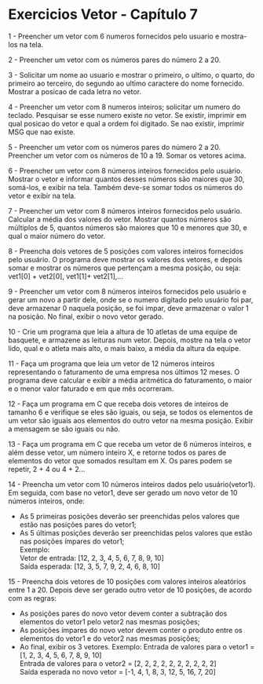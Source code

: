 # Exercicios Vetor - Capítulo 7

1 - Preencher um vetor com 6 numeros fornecidos pelo usuario e mostra-los na tela.

2 - Preencher um vetor com os números pares do número 2 a 20.

3 - Solicitar um nome ao usuario e mostrar o primeiro, o ultimo, o quarto, do primeiro ao terceiro, do segundo ao ultimo caractere do nome fornecido. Mostrar a posicao de cada letra no vetor.

4 - Preencher um vetor com 8 numeros inteiros; solicitar um numero do teclado. Pesquisar se esse numero existe no vetor. 
	Se existir, imprimir em qual posicao do vetor e qual a ordem foi digitado. Se nao existir, imprimir MSG que nao existe.

5 - Preencher um vetor com os números pares do número 2 a 20. Preencher um vetor com os números de 10 a 19. Somar os vetores acima.

6 - Preencher um vetor com 8 números inteiros fornecidos pelo usuário. Mostrar o vetor e informar quantos desses números são maiores que 30, somá-los, e exibir na tela. Também deve-se somar todos os números do vetor e exibir na tela.

7 - Preencher um vetor com 8 números inteiros fornecidos pelo usuário. Calcular a média dos valores do vetor. Mostrar quantos números são múltiplos de 5, quantos números são maiores que 10 e menores que 30, e qual o maior número do vetor.

8 - Preencha dois vetores de 5 posições com valores inteiros fornecidos pelo usuário. O programa deve mostrar os valores dos vetores, e depois somar e mostrar os números que pertençam a mesma posição, ou seja: vet1[0] + vet2[0], vet1[1]+ vet2[1],... 

9 - Preencher um vetor com 8 números inteiros fornecidos pelo usuário e gerar um novo a partir dele, onde se o numero digitado pelo usuário foi par, deve armazenar 0 naquela posição, se foi impar, deve armazenar o valor 1 na posição. No final, exibir o novo vetor gerado. 

10 - Crie um programa que leia a altura de 10 atletas de uma equipe de basquete, e armazene as leituras num vetor. Depois, mostre na tela o vetor lido, qual e o atleta mais alto, o mais baixo, a média da altura da equipe.

11 - Faça um programa que leia um vetor de 12 números inteiros representando o faturamento de uma empresa nos últimos 12 meses. O programa deve calcular e exibir a média aritmética do faturamento, o maior e o menor valor faturado e em que mês ocorreram.

12 - Faça um programa em C que receba dois vetores de inteiros de tamanho 6 e verifique se eles são iguais, ou seja, se todos os elementos de um vetor são iguais aos elementos do outro vetor na mesma posição. Exibir a mensagem se são iguais ou não.

13 - Faça um programa em C que receba um vetor de 6 números inteiros, e além desse vetor, um número inteiro X, e retorne todos os pares de elementos do vetor que somados resultam em X. Os pares podem se repetir, 2 + 4 ou 4 + 2...

14 - Preencha um vetor com 10 números inteiros dados pelo usuário(vetor1). Em seguida, com base no vetor1, deve ser gerado um novo vetor de 10 números inteiros, onde: 
- As 5 primeiras posições deverão ser preenchidas pelos valores que estão nas posições pares do vetor1;  
- As 5 últimas posições deverão ser preenchidas pelos valores que estão nas posições ímpares do vetor1;  
Exemplo:   
Vetor de entrada: [12, 2, 3, 4, 5, 6, 7, 8, 9, 10]  
Saída esperada:   [12, 3, 5, 7, 9, 2, 4, 6, 8, 10]  


15 - Preencha dois vetores de 10 posições com valores inteiros aleatórios entre 1 a 20. Depois deve ser gerado outro vetor de 10 posições, de acordo com as regras:
- As posições pares do novo vetor devem conter a subtração dos elementos do vetor1 pelo vetor2 nas mesmas posições;
- As posições ímpares do novo vetor devem conter o produto entre os elementos do vetor1 e do vetor2 nas mesmas posições;
- Ao final, exibir os 3 vetores.
 Exemplo:
 Entrada de valores para o vetor1 =   [1, 2, 3, 4, 5, 6, 7, 8, 9, 10]     
 Entrada de valores para o vetor2 =   [2, 2, 2, 2, 2, 2, 2, 2, 2, 2]    
 Saída esperada no novo vetor =       [-1, 4, 1, 8, 3, 12, 5, 16, 7, 20]  

